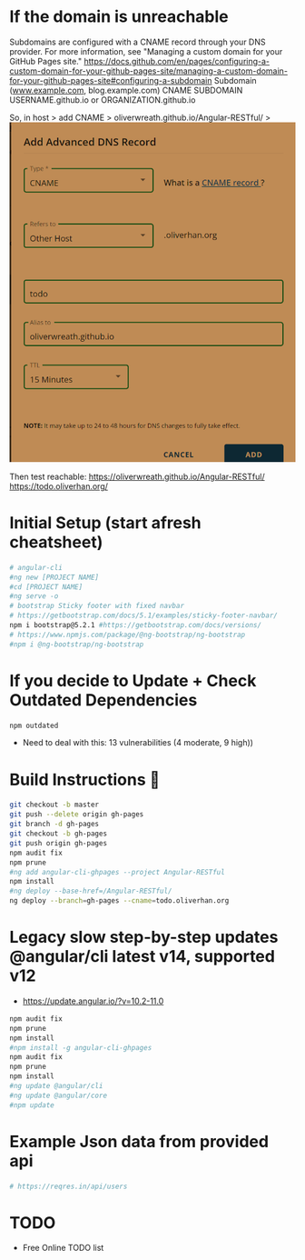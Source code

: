 # If the domain is unreachable
Subdomains are configured with a CNAME record through your DNS provider. For more information, see "Managing a custom domain for your GitHub Pages site."
https://docs.github.com/en/pages/configuring-a-custom-domain-for-your-github-pages-site/managing-a-custom-domain-for-your-github-pages-site#configuring-a-subdomain
Subdomain
(www.example.com,
blog.example.com)	CNAME	SUBDOMAIN	USERNAME.github.io or
ORGANIZATION.github.io

So, in host > add CNAME > oliverwreath.github.io/Angular-RESTful/ > 
![img.png](img.png)

Then test reachable:
https://oliverwreath.github.io/Angular-RESTful/
https://todo.oliverhan.org/

# Initial Setup (start afresh cheatsheet)
```bash
# angular-cli
#ng new [PROJECT NAME]
#cd [PROJECT NAME]
#ng serve -o
# bootstrap Sticky footer with fixed navbar 
# https://getbootstrap.com/docs/5.1/examples/sticky-footer-navbar/
npm i bootstrap@5.2.1 #https://getbootstrap.com/docs/versions/
# https://www.npmjs.com/package/@ng-bootstrap/ng-bootstrap
#npm i @ng-bootstrap/ng-bootstrap
```

# If you decide to Update + Check Outdated Dependencies
```bash
npm outdated
```
- Need to deal with this: 13 vulnerabilities (4 moderate, 9 high))

# Build Instructions 🌹
```bash
git checkout -b master
git push --delete origin gh-pages
git branch -d gh-pages
git checkout -b gh-pages
git push origin gh-pages
npm audit fix
npm prune 
#ng add angular-cli-ghpages --project Angular-RESTful
npm install
#ng deploy --base-href=/Angular-RESTful/
ng deploy --branch=gh-pages --cname=todo.oliverhan.org
```

# Legacy slow step-by-step updates @angular/cli latest v14, supported v12
- https://update.angular.io/?v=10.2-11.0
```bash
npm audit fix
npm prune 
npm install
#npm install -g angular-cli-ghpages
npm audit fix
npm prune 
npm install
#ng update @angular/cli
#ng update @angular/core
#npm update
```

# Example Json data from provided api 
```bash
# https://reqres.in/api/users
```

# TODO 
- Free Online TODO list
